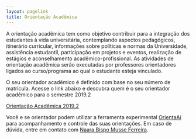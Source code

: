 ```yaml
---
layout: pagelink
title: Orientação Acadêmica
---
```


A orientação acadêmica tem como objetivo contribuir para a integração dos estudantes à vida universitária, contemplando aspectos pedagógicos, itinerário curricular, informações sobre políticas e normas da Universidade, assistência estudantil, participação em projetos e eventos, realização de estágios e aconselhamento acadêmico-profissional. As atividades de orientação acadêmica serão executadas por professores orientadores ligados ao curso/programa ao qual o estudante esteja vinculado. 

O seu orientador acadêmico é definido com base no seu número de matrícula. Acesse o link abaixo e descubra quem é o seu orientador acadêmico para o semestre 2019.2

[Orientação Acadêmica 2019.2][orientadores20192]

Você e se orientador podem utilizar a ferramenta experimental [OrientaAí][orientaai] para acompanhamento e controle das suas orientações.
Em caso de dúvida, entre em contato com [Naara Bispo Musse Ferreira][emailNaara].

[emailNaara]:mailto:naara.musse@gmail.com

[orientaai]:http://orientaai.herokuapp.com/

[orientadores20192]:https://docs.google.com/spreadsheets/d/e/2PACX-1vROEsP2T-JVcjf1urRNudQzDRunyhC1sTKDAc1PwCfuvDEzsqo67gnxYMkFSGcXfXVNNicWKl8faA1H/pubhtml
